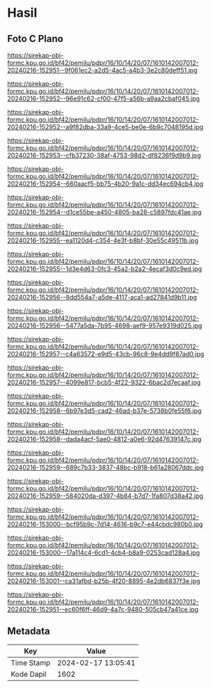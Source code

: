 # Hasil

## Foto C Plano

https://sirekap-obj-formc.kpu.go.id/bf42/pemilu/pdpr/16/10/14/20/07/1610142007012-20240216-152951--9f061ec2-a2d5-4ac5-a4b3-3e2c80deff51.jpg

https://sirekap-obj-formc.kpu.go.id/bf42/pemilu/pdpr/16/10/14/20/07/1610142007012-20240216-152952--96e91c62-cf00-47f5-a56b-a9aa2cbaf045.jpg

https://sirekap-obj-formc.kpu.go.id/bf42/pemilu/pdpr/16/10/14/20/07/1610142007012-20240216-152952--a9f82dba-33a9-4ce5-be0e-6b9c7048195d.jpg

https://sirekap-obj-formc.kpu.go.id/bf42/pemilu/pdpr/16/10/14/20/07/1610142007012-20240216-152953--cfb37230-38af-4753-98d2-df8236f9d9b9.jpg

https://sirekap-obj-formc.kpu.go.id/bf42/pemilu/pdpr/16/10/14/20/07/1610142007012-20240216-152954--660aacf5-bb75-4b20-9a1c-dd34ec694cb4.jpg

https://sirekap-obj-formc.kpu.go.id/bf42/pemilu/pdpr/16/10/14/20/07/1610142007012-20240216-152954--d1ce55be-a450-4805-ba28-c5897fdc41ae.jpg

https://sirekap-obj-formc.kpu.go.id/bf42/pemilu/pdpr/16/10/14/20/07/1610142007012-20240216-152955--ea1120d4-c354-4e3f-b8bf-30e55c49511b.jpg

https://sirekap-obj-formc.kpu.go.id/bf42/pemilu/pdpr/16/10/14/20/07/1610142007012-20240216-152955--1d3e4d63-0fc3-45a2-b2a2-4ecaf3d0c9ed.jpg

https://sirekap-obj-formc.kpu.go.id/bf42/pemilu/pdpr/16/10/14/20/07/1610142007012-20240216-152956--8dd554a7-a5de-4117-aca1-ad27841d9b11.jpg

https://sirekap-obj-formc.kpu.go.id/bf42/pemilu/pdpr/16/10/14/20/07/1610142007012-20240216-152956--5477a5da-7b95-4698-aef9-957e9319d025.jpg

https://sirekap-obj-formc.kpu.go.id/bf42/pemilu/pdpr/16/10/14/20/07/1610142007012-20240216-152957--c4a63572-e9d5-43cb-96c8-9e4dd9f87ad0.jpg

https://sirekap-obj-formc.kpu.go.id/bf42/pemilu/pdpr/16/10/14/20/07/1610142007012-20240216-152957--4099e817-bcb5-4f22-9322-6bac2d7ecaaf.jpg

https://sirekap-obj-formc.kpu.go.id/bf42/pemilu/pdpr/16/10/14/20/07/1610142007012-20240216-152958--6b97e3d5-cad2-46ad-b37e-5738b0fe55f6.jpg

https://sirekap-obj-formc.kpu.go.id/bf42/pemilu/pdpr/16/10/14/20/07/1610142007012-20240216-152958--dada4acf-5ae0-4812-a0e6-92d47639147c.jpg

https://sirekap-obj-formc.kpu.go.id/bf42/pemilu/pdpr/16/10/14/20/07/1610142007012-20240216-152959--689c7b33-3837-48bc-b918-b61a28067ddc.jpg

https://sirekap-obj-formc.kpu.go.id/bf42/pemilu/pdpr/16/10/14/20/07/1610142007012-20240216-152959--584020da-d397-4b84-b7d7-1fa807d38a42.jpg

https://sirekap-obj-formc.kpu.go.id/bf42/pemilu/pdpr/16/10/14/20/07/1610142007012-20240216-153000--bcf95b9c-7d14-4616-b9c7-e44cbdc980b0.jpg

https://sirekap-obj-formc.kpu.go.id/bf42/pemilu/pdpr/16/10/14/20/07/1610142007012-20240216-153000--17a114c4-6cd1-4cb4-b8a9-0253cad128a4.jpg

https://sirekap-obj-formc.kpu.go.id/bf42/pemilu/pdpr/16/10/14/20/07/1610142007012-20240216-153001--ca31afbd-b25b-4f20-8895-4e2db6837f3e.jpg

https://sirekap-obj-formc.kpu.go.id/bf42/pemilu/pdpr/16/10/14/20/07/1610142007012-20240216-152951--ec60f6ff-46d9-4a7c-9480-505cb47a41ce.jpg


## Metadata

| Key        | Value               |
| ---------- | ------------------- |
| Time Stamp | 2024-02-17 13:05:41 |
| Kode Dapil | 1602                |



